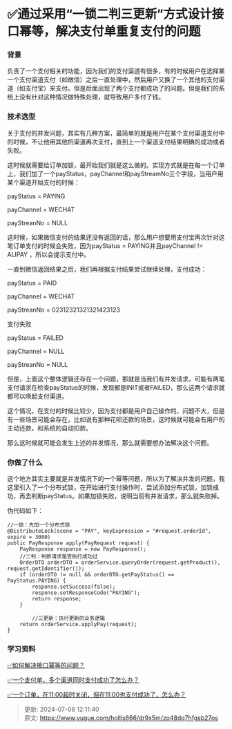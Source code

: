 # ✅通过采用“一锁二判三更新”方式设计接口幂等，解决支付单重复支付的问题

### 背景


负责了一个支付相关的功能，因为我们的支付渠道有很多，有的时候用户在选择某一个支付渠道支付（如微信）之后一直处理中，然后用户又换了一个其他的支付渠道（如支付宝）来支付。但是后面出现了两个支付都成功了的问题。但是我们的系统上没有针对这种情况做特殊处理，就导致用户多付了钱。



### 技术选型


关于支付的并发问题，其实有几种方案，最简单的就是用户在某个支付渠道支付中的时候，不让他用其他的渠道再次支付，直到上一个渠道支付结果明确的成功或者失败。



这时候就需要给订单加锁，最开始我们就是这么做的。实现方式就是在每一个订单上，我们加了一个payStatus，payChannel和payStreamNo三个字段，当用户用某个渠道开始支付的时候：



payStatus = PAYING

payChannel = WECHAT

payStreanNo = NULL



这时候，如果微信支付的结果还没有返回的话，那么用户想要用支付宝再次针对这笔订单支付的时候会失败，因为payStatus = PAYING并且payChannel != ALIPAY ，所以会提示支付中。



一直到微信返回结果之后，我们再根据支付结果尝试继续处理，支付成功：



payStatus = PAID

payChannel = WECHAT

payStreanNo = 02312321321321423123



支付失败



payStatus = FAILED

payChannel = NULL

payStreanNo = NULL



但是，上面这个整体逻辑还存在一个问题，那就是当我们有并发请求，可能有两笔支付请求在检查payStatus的时候，发现都是INIT或者FAILED，那么这两个请求就都可以唤起支付渠道。



这个情况，在支付的时候比较少，因为支付都是用户自己操作的，问题不大，但是有一些场景可能会存在，比如说有那种花呗还款的场景，这时候就可能会有用户的主动还款，和系统的自动扣款。



那么这时候就可能会发生上述的并发情况，那么就需要想办法解决这个问题。



### 你做了什么


这个地方其实主要就是并发情况下的一个幂等问题，所以为了解决并发的问题，我这里引入了一个分布式锁，在开始进行支付操作时，尝试添加分布式锁，加锁成功，再去判断payStatus。如果加锁失败，说明当前有并发请求，那么就失败掉。



伪代码如下：

```plain
//一锁：先加一个分布式锁
@DistributeLock(scene = "PAY", keyExpression = "#request.orderId", expire = 3000)
public PayResponse apply(PayRequest request) {
    PayResponse response = new PayResponse();
  	//二判：判断请求是否执行成功过
    OrderDTO orderDTO = orderService.queryOrder(request.getProduct(), request.getIdentifier());
    if (orderDTO != null && orderDTO.getPayStatus() == PayStatus.PAYING) {
        response.setSuccess(false);
        response.setResponseCode("PAYING");
        return response;
    }

		//三更新：执行更新的业务逻辑
  	return orderService.applyPay(request);
}
```





### 学习资料


[✅如何解决接口幂等的问题？](https://www.yuque.com/hollis666/dr9x5m/gz2qwl)



[✅一个支付单，多个渠道同时支付成功了怎么办？](https://www.yuque.com/hollis666/dr9x5m/gqtxugdhs2zg2axw)



[✅一个订单，在11:00超时关闭，但在11:00也支付成功了，怎么办？](https://www.yuque.com/hollis666/dr9x5m/vwwc639702l84g4g)



> 更新: 2024-07-08 12:11:40  
> 原文: <https://www.yuque.com/hollis666/dr9x5m/zo48dq7hfgsb27os>